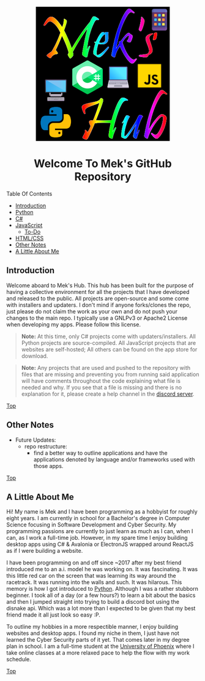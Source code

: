 <label id="top"></label>

<div align="center">
    <img id="repo-icon" src="./repo_images/logo.png" />
</div>

<h1 align="center">Welcome To Mek's GitHub Repository</h1>

Table Of Contents

- [Introduction](#introduction)
- [Python](#python)
- [C#](#c#)
- [JavaScript](#javascript)
    - [To-Do](https://github.com/mekasu0124/todo)
- [HTML/CSS](#html/css)
- [Other Notes](#other-notes)
- [A Little About Me](#a-little-about-me)

## Introduction

Welcome aboard to Mek's Hub. This hub has been built for the purpose of having a collective environment for all the projects that I have developed and released to the public. All projects are open-source and some come with installers and updaters. I don't mind if anyone forks/clones the repo, just please do not claim the work as your own and do not push your changes to the main repo. I typically use a GNLPv3 or Apache2 License when developing my apps. Please follow this license.

> **Note:** At this time, only C# projects come with updaters/installers. All Python projects are source-compiled. All JavaScript projects that are websites are self-hosted; All others can be found on the app store for download.

> **Note:** Any projects that are used and pushed to the repository with files that are missing and preventing you from running said application will have comments throughout the code explaining what file is needed and why. If you see that a file is missing and there is no explanation for it, please create a help channel in the [discord server]("https://discord.gg/vU7BHVtHdR").

<a href="#top">Top</a>

## Other Notes

- Future Updates:
    - repo restructure:
        - find a better way to outline applications and have the applications denoted by language and/or frameworks used with those apps.

<a href="#top">Top</a>

## A Little About Me

Hi! My name is Mek and I have been programming as a hobbyist for roughly eight years. I am currently in school for a Bachelor's degree in Computer Science focusing in Software Development and Cyber Security. My programming passions are currently to just learn as much as I can, when I can, as I work a full-time job. However, in my spare time I enjoy building desktop apps using C# & Avalonia or ElectronJS wrapped around ReactJS as if I were building a website.

I have been programming on and off since ~2017 after my best friend introduced me to an a.i. model he was working on. It was fascinating. It was this little red car on the screen that was learning its way around the racetrack. It was running into the walls and such. It was hilarous. This memory is how I got introduced to [Python](https://python.org). Although I was a rather stubborn beginner. I took all of a day (or a few hours?) to learn a bit about the basics and then I jumped straight into trying to build a discord bot using the disnake api. Which was a lot more than I expected to be given that my best friend made it all just look so easy :P. 

To outline my hobbies in a more respectible manner, I enjoy building websites and desktop apps. I found my niche in them, I just have not learned the Cyber Security parts of it yet. That comes later in my degree plan in school. I am a full-time student at the [University of Phoenix](https://www.phoenix.edu/) where I take online classes at a more relaxed pace to help the flow with my work schedule. 

<a href="#top">Top</a>